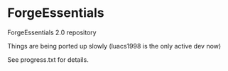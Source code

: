ForgeEssentials
===============

ForgeEssentials 2.0 repository

Things are being ported up slowly (luacs1998 is the only active dev now)

See progress.txt for details.
